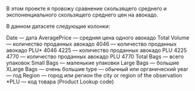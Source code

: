 В этом проекте я провожу сравнение скользящего среднего и экспоненциального скользящего среднего цен на авокадо.
 
 В данном датасете следующие колонки:
 
 Date — дата
AveragePrice — средняя цена одного авокадо
Total Volume — количество проданных авокадо
4046 — количество проданных авокадо PLU* 4046
4225 — количество проданных авокадо PLU 4225
4770 — количество проданных авокадо PLU 4770
Total Bags — всего упаковок
Small Bags — маленькие упаковки
Large Bags — большие
XLarge Bags — очень большие
type — обычный или органический
year — год
Region — город или регион the city or region of the observation
*PLU — код товара (Product Lookup code)
